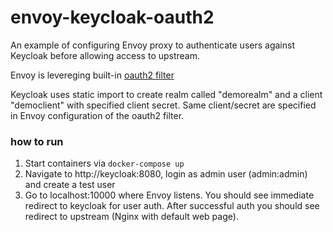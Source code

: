 # envoy-keycloak-oauth2

An example of configuring Envoy proxy to authenticate users against Keycloak before allowing access to upstream.

Envoy is levereging built-in [oauth2 filter](https://www.envoyproxy.io/docs/envoy/latest/configuration/http/http_filters/oauth2_filter)

Keycloak uses static import to create realm called "demorealm" and a client "democlient" with specified client secret. Same client/secret are specified in Envoy configuration of the oauth2 filter.

### how to run

1. Start containers via `docker-compose up`
2. Navigate to http://keycloak:8080, login as admin user (admin:admin) and create a test user
3. Go to localhost:10000 where Envoy listens. You should see immediate redirect to keycloak for user auth. After successful auth you should see redirect to upstream (Nginx with default web page).

